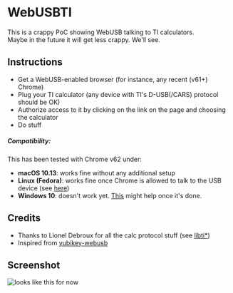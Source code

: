 # WebUSBTI

This is a crappy PoC showing WebUSB talking to TI calculators.  
Maybe in the future it will get less crappy. We'll see.

## Instructions

- Get a WebUSB-enabled browser (for instance, any recent (v61+) Chrome)
- Plug your TI calculator (any device with TI's D-USB(/CARS) protocol should be OK)
- Authorize access to it by clicking on the link on the page and choosing the calculator
- Do stuff

##### Compatibility:
This has been tested with Chrome v62 under:
 - **macOS 10.13**: works fine without any additional setup
 - **Linux (Fedora)**: works fine once Chrome is allowed to talk to the USB device (see [here](https://github.com/webusb/arduino/issues/29#issuecomment-299391705))
 - **Windows 10**: doesn't work yet. [This](https://bugs.chromium.org/p/chromium/issues/detail?id=637404) might help once it's done.

## Credits

- Thanks to Lionel Debroux for all the calc protocol stuff (see [libti*](https://github.com/debrouxl/tilibs/))
- Inspired from [yubikey-webusb](https://github.com/SantiagoTorres/yubikey-webusb)

## Screenshot

![looks like this for now](https://i.imgur.com/aVmAykG.png)
